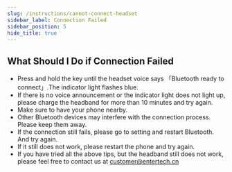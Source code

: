 ```yaml
---
slug: /instructions/cannot-connect-headset
sidebar_label: Connection Failed
sidebar_position: 5
hide_title: true
---
```

## What Should I Do if Connection Failed
- Press and hold the key until the headset voice says 「Bluetooth ready to connect」.The indicator light flashes blue.
- If there is no voice announcement or the indicator light does not light up, please charge the headband for more than 10 minutes and try again.
- Make sure to have your phone nearby.
- Other Bluetooth devices may interfere with the connection process. Please keep them away.
- If the connection still fails, please go to setting and restart Bluetooth. And try again.
- If it still does not work, please restart the phone and try again.
- If you have tried all the above tips, but the headband still does not work, please feel free to contact us at customer@entertech.cn


